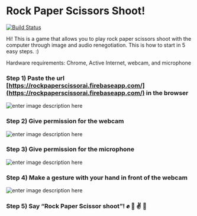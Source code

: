 # Rock Paper Scissors Shoot! 
[![Build Status](https://travis-ci.com/popcor255/RockPaperScissorAI.svg?branch=master)](https://travis-ci.com/popcor255/RockPaperScissorAI)

Hi! This is a game that allows you to play rock paper scissors shoot with the computer through image and audio renegotiation. This is how to start in 5 easy steps. :)

Hardware requirements: Chrome, Active Internet, webcam, and microphone

### Step 1) Paste the url [https://rockpaperscissorai.firebaseapp.com/](https://rockpaperscissorai.firebaseapp.com/) in the browser

![enter image description here](https://media.giphy.com/media/PlfsoReDtWlKj6LYhr/giphy.gif)

### Step 2) Give permission for the webcam
![enter image description here](https://media.giphy.com/media/LjzAq6fNZ720I3jDwt/giphy.gif)

### Step 3) Give permission for the microphone

![enter image description here](https://media.giphy.com/media/RMAoprucSjtrw10VkF/giphy.gif)

### Step 4) Make a gesture with your hand in front of the webcam
![enter image description here](https://media.giphy.com/media/XH4yjaxirh7qR4ZHwK/giphy.gif)


### Step 5) **Say “Rock Paper Scissor shoot”**!  :fist: :wave: :v: :gun: